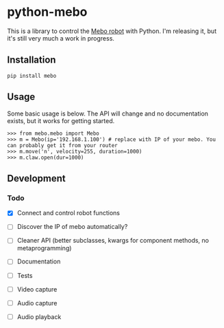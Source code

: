 # python-mebo

This is a library to control the [Mebo robot](http://meborobot.com/) with Python. I'm releasing it, but it's still very much a work in progress.

## Installation

`pip install mebo`

## Usage

Some basic usage is below. The API will change and no documentation exists, but it works for getting started.

```
>>> from mebo.mebo import Mebo
>>> m = Mebo(ip='192.168.1.100') # replace with IP of your mebo. You can probably get it from your router
>>> m.move('n', velocity=255, duration=1000)
>>> m.claw.open(dur=1000)
```

## Development

### Todo

- [X] Connect and control robot functions
- [ ] Discover the IP of mebo automatically?
- [ ] Cleaner API (better subclasses, kwargs for component methods, no metaprogramming)
- [ ] Documentation
- [ ] Tests
- [ ] Video capture
- [ ] Audio capture
- [ ] Audio playback

